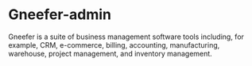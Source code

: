 # Gneefer-admin
Gneefer is a suite of business management software tools including, for example, CRM, e-commerce, billing, accounting, manufacturing, warehouse, project management, and inventory management.
